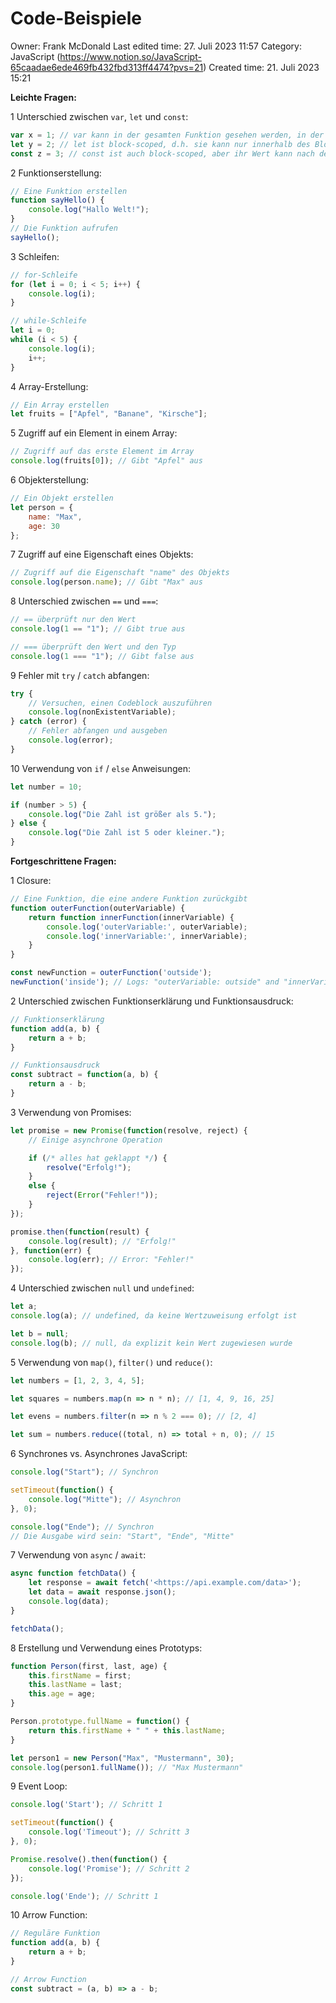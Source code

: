 # Code-Beispiele

Owner: Frank McDonald
Last edited time: 27. Juli 2023 11:57
Category: JavaScript (https://www.notion.so/JavaScript-65caadae6ede469fb432fbd313ff4474?pvs=21)
Created time: 21. Juli 2023 15:21

**Leichte Fragen:**

1 Unterschied zwischen `var`, `let` und `const`:

```jsx
var x = 1; // var kann in der gesamten Funktion gesehen werden, in der sie deklariert wurde
let y = 2; // let ist block-scoped, d.h. sie kann nur innerhalb des Blocks gesehen werden, in dem sie deklariert wurde
const z = 3; // const ist auch block-scoped, aber ihr Wert kann nach der Deklaration nicht mehr geändert werden

```

2 Funktionserstellung:

```jsx
// Eine Funktion erstellen
function sayHello() {
    console.log("Hallo Welt!");
}
// Die Funktion aufrufen
sayHello();

```

3 Schleifen:

```jsx
// for-Schleife
for (let i = 0; i < 5; i++) {
    console.log(i);
}

// while-Schleife
let i = 0;
while (i < 5) {
    console.log(i);
    i++;
}

```

4 Array-Erstellung:

```jsx
// Ein Array erstellen
let fruits = ["Apfel", "Banane", "Kirsche"];

```

5 Zugriff auf ein Element in einem Array:

```jsx
// Zugriff auf das erste Element im Array
console.log(fruits[0]); // Gibt "Apfel" aus

```

6 Objekterstellung:

```jsx
// Ein Objekt erstellen
let person = {
    name: "Max",
    age: 30
};

```

7 Zugriff auf eine Eigenschaft eines Objekts:

```jsx
// Zugriff auf die Eigenschaft "name" des Objekts
console.log(person.name); // Gibt "Max" aus

```

8 Unterschied zwischen `==` und `===`:

```jsx
// == überprüft nur den Wert
console.log(1 == "1"); // Gibt true aus

// === überprüft den Wert und den Typ
console.log(1 === "1"); // Gibt false aus

```

9 Fehler mit `try` / `catch` abfangen:

```jsx
try {
    // Versuchen, einen Codeblock auszuführen
    console.log(nonExistentVariable);
} catch (error) {
    // Fehler abfangen und ausgeben
    console.log(error);
}

```

10 Verwendung von `if` / `else` Anweisungen:

```jsx
let number = 10;

if (number > 5) {
    console.log("Die Zahl ist größer als 5.");
} else {
    console.log("Die Zahl ist 5 oder kleiner.");
}

```

**Fortgeschrittene Fragen:**

1 Closure:

```jsx
// Eine Funktion, die eine andere Funktion zurückgibt
function outerFunction(outerVariable) {
    return function innerFunction(innerVariable) {
        console.log('outerVariable:', outerVariable);
        console.log('innerVariable:', innerVariable);
    }
}

const newFunction = outerFunction('outside');
newFunction('inside'); // Logs: "outerVariable: outside" and "innerVariable: inside"

```

2 Unterschied zwischen Funktionserklärung und Funktionsausdruck:

```jsx
// Funktionserklärung
function add(a, b) {
    return a + b;
}

// Funktionsausdruck
const subtract = function(a, b) {
    return a - b;
}

```

3 Verwendung von Promises:

```jsx
let promise = new Promise(function(resolve, reject) {
    // Einige asynchrone Operation

    if (/* alles hat geklappt */) {
        resolve("Erfolg!");
    }
    else {
        reject(Error("Fehler!"));
    }
});

promise.then(function(result) {
    console.log(result); // "Erfolg!"
}, function(err) {
    console.log(err); // Error: "Fehler!"
});

```

4 Unterschied zwischen `null` und `undefined`:

```jsx
let a;
console.log(a); // undefined, da keine Wertzuweisung erfolgt ist

let b = null;
console.log(b); // null, da explizit kein Wert zugewiesen wurde

```

5 Verwendung von `map()`, `filter()` und `reduce()`:

```jsx
let numbers = [1, 2, 3, 4, 5];

let squares = numbers.map(n => n * n); // [1, 4, 9, 16, 25]

let evens = numbers.filter(n => n % 2 === 0); // [2, 4]

let sum = numbers.reduce((total, n) => total + n, 0); // 15

```

6 Synchrones vs. Asynchrones JavaScript:

```jsx
console.log("Start"); // Synchron

setTimeout(function() {
    console.log("Mitte"); // Asynchron
}, 0);

console.log("Ende"); // Synchron
// Die Ausgabe wird sein: "Start", "Ende", "Mitte"

```

7 Verwendung von `async` / `await`:

```jsx
async function fetchData() {
    let response = await fetch('<https://api.example.com/data>');
    let data = await response.json();
    console.log(data);
}

fetchData();

```

8 Erstellung und Verwendung eines Prototyps:

```jsx
function Person(first, last, age) {
    this.firstName = first;
    this.lastName = last;
    this.age = age;
}

Person.prototype.fullName = function() {
    return this.firstName + " " + this.lastName;
}

let person1 = new Person("Max", "Mustermann", 30);
console.log(person1.fullName()); // "Max Mustermann"

```

9 Event Loop:

```jsx
console.log('Start'); // Schritt 1

setTimeout(function() {
    console.log('Timeout'); // Schritt 3
}, 0);

Promise.resolve().then(function() {
    console.log('Promise'); // Schritt 2
});

console.log('Ende'); // Schritt 1

```

10 Arrow Function:

```jsx
// Reguläre Funktion
function add(a, b) {
    return a + b;
}

// Arrow Function
const subtract = (a, b) => a - b;

```